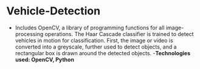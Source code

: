 # Vehicle-Detection
- Includes OpenCV, a library of programming functions for all image-processing operations. The Haar Cascade classifier is trained to detect vehicles in motion for classification. First, the image or video is converted into a greyscale, further used to detect objects, and a rectangular box is drawn around the detected objects.
-**Technologies used: OpenCV, Python**

